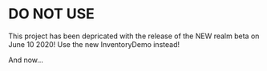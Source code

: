 # DO NOT USE

This project has been depricated with the release of the NEW realm beta on June 10 2020!
Use the new InventoryDemo instead!

And now...
